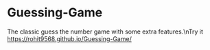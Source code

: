 # Guessing-Game
The classic guess the number game with some extra features.\nTry it https://rohit9568.github.io/Guessing-Game/
